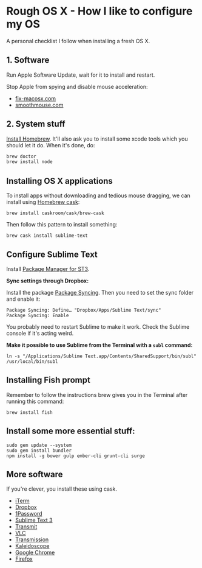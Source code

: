 # Rough OS X - How I like to configure my OS

A personal checklist I follow when installing a fresh OS X.

## 1. Software

Run Apple Software Update, wait for it to install and restart.

Stop Apple from spying and disable mouse acceleration:

- [fix-macosx.com](https://fix-macosx.com/)
- [smoothmouse.com](http://smoothmouse.com)


## 2. System stuff

[Install Homebrew](http://mxcl.github.com/homebrew/). It'll also ask you to install some xcode tools which you should let it do. When it's done, do:

```BASH
brew doctor
brew install node
```

## Installing OS X applications

To install apps without downloading and tedious mouse dragging, we can install using [Homebrew cask](http://caskroom.io/):

`brew install caskroom/cask/brew-cask`

Then follow this pattern to install something:

`brew cask install sublime-text`

## Configure Sublime Text

Install [Package Manager for ST3](https://sublime.wbond.net/installation#st3).

**Sync settings through Dropbox:**

Install the package [Package Syncing](https://packagecontrol.io/packages/Package%20Syncing). Then you need to set the sync folder and enable it:

```
Package Syncing: Define… "Dropbox/Apps/Sublime Text/sync"
Package Syncing: Enable
```

You probably need to restart Sublime to make it work. Check the Sublime console if it's acting weird.

**Make it possible to use Sublime from the Terminal with a `subl` command:**

```
ln -s "/Applications/Sublime Text.app/Contents/SharedSupport/bin/subl" /usr/local/bin/subl
```

## Installing Fish prompt

Remember to follow the instructions brew gives you in the Terminal after running this command:

`brew install fish`

## Install some more essential stuff:

```
sudo gem update --system
sudo gem install bundler
npm install -g bower gulp ember-cli grunt-cli surge
```

## More software

If you're clever, you install these using cask.

- [iTerm](https://iterm2.com/downloads.html)
- [Dropbox](https://www.dropbox.com/downloading)
- [1Password](https://agilebits.com/onepassword/mac)
- [Sublime Text 3](http://www.sublimetext.com/3)
- [Transmit](http://panic.com/transmit/)
- [VLC](http://www.videolan.org/vlc/index.html)
- [Transmission](http://www.transmissionbt.com/download/)
- [Kaleidoscope](http://kaleidoscopeapp.com)
- [Google Chrome](https://www.google.com/intl/en/chrome/browser/)
- [Firefox](http://www.mozilla.org/en-US/firefox/new/)
